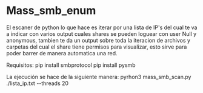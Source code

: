 # Mass_smb_enum
El escaner de python lo que hace es iterar por una lista de IP's del cual te va a indicar con varios output cuales shares se pueden loguear con user Null y anonymous, tambien te da un output sobre toda la iteracion de archivos y carpetas del cual el share tiene permisos para visualizar, esto sirve para poder barrer de manera automatica una red.

Requisitos:
pip install smbprotocol
pip install pysmb

La ejecución se hace de la siguiente manera:
pyrhon3 mass_smb_scan.py ./lista_ip.txt --threads 20


